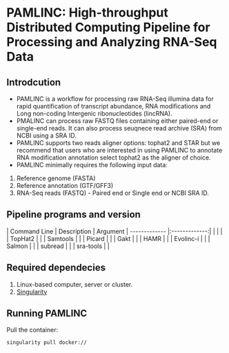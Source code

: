 # PAMLINC: High-throughput Distributed Computing Pipeline for Processing and Analyzing RNA-Seq Data

## Introdcution

* PAMLINC is a workflow for processing raw RNA-Seq illumina data for rapid quantification of transcript abundance, RNA modifications and Long non-coding Intergenic ribonucleotides (lincRNA).
* PMALINC can process raw FASTQ files containing either paired-end or single-end reads. It can also process seuqnece read archive (SRA) from NCBI using a SRA ID.
* PAMLINC supports two reads aligner options: tophat2 and STAR but we recommend that users who are interested in using PAMLINC to annotate RNA modification annotation select tophat2 as the aligner of choice.
* PAMLINC minimally requires the following input data:
 1. Reference genome (FASTA)
 2. Reference annotation (GTF/GFF3)
 3. RNA-Seq reads (FASTQ) - Paired end or Single end or NCBI SRA ID.

Pipeline programs and version
-----------------------------
| Command Line  | Description    |
  Argument
| ------------- |:-------------:|
|               |           |
| TopHat2       |          |
| Samtools      |           |
| Picard        |         |
| Gakt          |          |
| HAMR          |            |
| Evolinc-i     |          |
| Salmon        |          |
| subread       |          |
| sra-tools     |            |

Required dependecies
--------------------
1. Linux-based computer, server or cluster.
2. [Singularity](https://docs.sylabs.io/guides/3.0/user-guide/quick_start.html)

Running PAMLINC
-----------------------
Pull the container:  
```
singularity pull docker://
```  

